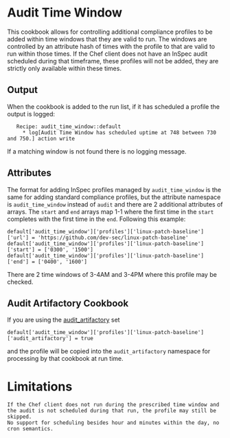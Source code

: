 # Audit Time Window

This cookbook allows for controlling additional compliance profiles to be added within time windows that they are valid to run. The windows are controlled by an attribute hash of times with the profile to that are valid to run within those times. If the Chef client does not have an InSpec audit scheduled during that timeframe, these profiles will not be added, they are strictly only available within these times.

## Output

When the cookbook is added to the run list, if it has scheduled a profile the output is logged:

       Recipe: audit_time_window::default
         * log[Audit Time Window has scheduled uptime at 748 between 730 and 750.] action write

If a matching window is not found there is no logging message.

## Attributes

The format for adding InSpec profiles managed by `audit_time_window` is the same for adding standard compliance profiles, but the attribute namespace is `audit_time_window` instead of `audit` and there are 2 additional attributes of arrays. The `start` and `end` arrays map 1-1 where the first time in the `start` completes with the first time in the `end`. Following this example:

    default['audit_time_window']['profiles']['linux-patch-baseline']['url'] = 'https://github.com/dev-sec/linux-patch-baseline'
    default['audit_time_window']['profiles']['linux-patch-baseline']['start'] = ['0300', '1500']
    default['audit_time_window']['profiles']['linux-patch-baseline']['end'] = ['0400', '1600']

There are 2 time windows of 3-4AM and 3-4PM where this profile may be checked.

## Audit Artifactory Cookbook

If you are using the [audit_artifactory](https://github.com/mattray/audit_artifactory-cookbook) set

    default['audit_time_window']['profiles']['linux-patch-baseline']['audit_artifactory'] = true

and the profile will be copied into the `audit_artifactory` namespace for processing by that cookbook at run time.

# Limitations

    If the Chef client does not run during the prescribed time window and the audit is not scheduled during that run, the profile may still be skipped.
    No support for scheduling besides hour and minutes within the day, no cron semantics.
